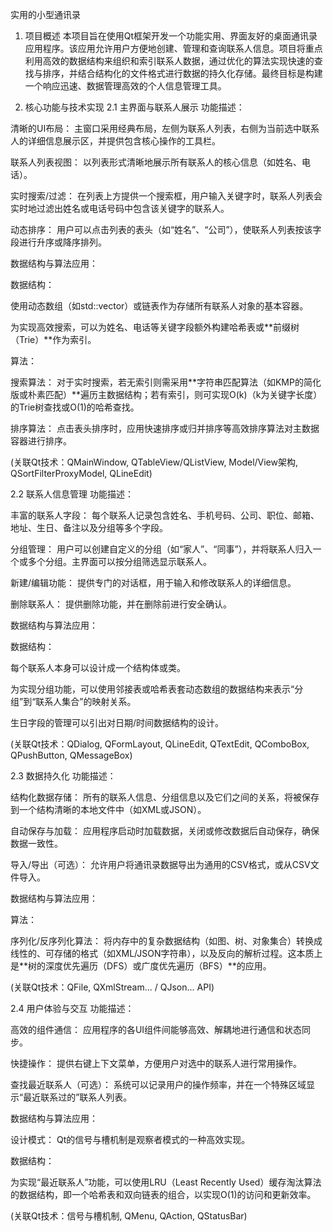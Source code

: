 实用的小型通讯录

1. 项目概述
本项目旨在使用Qt框架开发一个功能实用、界面友好的桌面通讯录应用程序。该应用允许用户方便地创建、管理和查询联系人信息。项目将重点利用高效的数据结构来组织和索引联系人数据，通过优化的算法实现快速的查找与排序，并结合结构化的文件格式进行数据的持久化存储。最终目标是构建一个响应迅速、数据管理高效的个人信息管理工具。

2. 核心功能与技术实现
2.1 主界面与联系人展示
功能描述：

清晰的UI布局： 主窗口采用经典布局，左侧为联系人列表，右侧为当前选中联系人的详细信息展示区，并提供包含核心操作的工具栏。

联系人列表视图： 以列表形式清晰地展示所有联系人的核心信息（如姓名、电话）。

实时搜索/过滤： 在列表上方提供一个搜索框，用户输入关键字时，联系人列表会实时地过滤出姓名或电话号码中包含该关键字的联系人。

动态排序： 用户可以点击列表的表头（如“姓名”、“公司”），使联系人列表按该字段进行升序或降序排列。

数据结构与算法应用：

数据结构：

使用动态数组（如std::vector）或链表作为存储所有联系人对象的基本容器。

为实现高效搜索，可以为姓名、电话等关键字段额外构建哈希表或**前缀树（Trie）**作为索引。

算法：

搜索算法： 对于实时搜索，若无索引则需采用**字符串匹配算法（如KMP的简化版或朴素匹配）**遍历主数据结构；若有索引，则可实现O(k)（k为关键字长度）的Trie树查找或O(1)的哈希查找。

排序算法： 点击表头排序时，应用快速排序或归并排序等高效排序算法对主数据容器进行排序。

(关联Qt技术：QMainWindow, QTableView/QListView, Model/View架构, QSortFilterProxyModel, QLineEdit)

2.2 联系人信息管理
功能描述：

丰富的联系人字段： 每个联系人记录包含姓名、手机号码、公司、职位、邮箱、地址、生日、备注以及分组等多个字段。

分组管理： 用户可以创建自定义的分组（如“家人”、“同事”），并将联系人归入一个或多个分组。主界面可以按分组筛选显示联系人。

新建/编辑功能： 提供专门的对话框，用于输入和修改联系人的详细信息。

删除联系人： 提供删除功能，并在删除前进行安全确认。

数据结构与算法应用：

数据结构：

每个联系人本身可以设计成一个结构体或类。

为实现分组功能，可以使用邻接表或哈希表套动态数组的数据结构来表示“分组”到“联系人集合”的映射关系。

生日字段的管理可以引出对日期/时间数据结构的设计。

(关联Qt技术：QDialog, QFormLayout, QLineEdit, QTextEdit, QComboBox, QPushButton, QMessageBox)

2.3 数据持久化
功能描述：

结构化数据存储： 所有的联系人信息、分组信息以及它们之间的关系，将被保存到一个结构清晰的本地文件中（如XML或JSON）。

自动保存与加载： 应用程序启动时加载数据，关闭或修改数据后自动保存，确保数据一致性。

导入/导出（可选）： 允许用户将通讯录数据导出为通用的CSV格式，或从CSV文件导入。

数据结构与算法应用：

算法：

序列化/反序列化算法： 将内存中的复杂数据结构（如图、树、对象集合）转换成线性的、可存储的格式（如XML/JSON字符串），以及反向的解析过程。这本质上是**树的深度优先遍历（DFS）或广度优先遍历（BFS）**的应用。

(关联Qt技术：QFile, QXmlStream... / QJson... API)

2.4 用户体验与交互
功能描述：

高效的组件通信： 应用程序的各UI组件间能够高效、解耦地进行通信和状态同步。

快捷操作： 提供右键上下文菜单，方便用户对选中的联系人进行常用操作。

查找最近联系人（可选）： 系统可以记录用户的操作频率，并在一个特殊区域显示“最近联系过的”联系人列表。

数据结构与算法应用：

设计模式： Qt的信号与槽机制是观察者模式的一种高效实现。

数据结构：

为实现“最近联系人”功能，可以使用LRU（Least Recently Used）缓存淘汰算法的数据结构，即一个哈希表和双向链表的组合，以实现O(1)的访问和更新效率。

(关联Qt技术：信号与槽机制, QMenu, QAction, QStatusBar)
